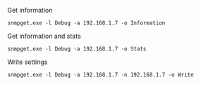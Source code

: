 
Get information
```batch
snmpget.exe -l Debug -a 192.168.1.7 -o Information
```
Get information and stats
```batch
snmpget.exe -l Debug -a 192.168.1.7 -o Stats
```
Write settings
```batch
snmpget.exe -l Debug -a 192.168.1.7 -n 192.168.1.7 -o Write
```
